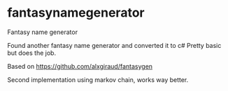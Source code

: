 # fantasynamegenerator
Fantasy name generator

Found another fantasy name generator and converted it to c#
Pretty basic but does the job.

Based on https://github.com/alxgiraud/fantasygen

Second implementation using markov chain, works way better.
